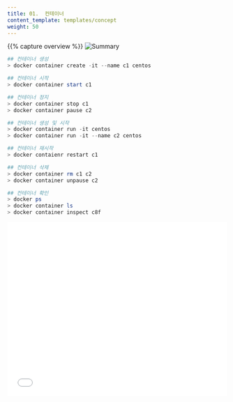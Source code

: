 ```yaml
---
title: 01.  컨테이너
content_template: templates/concept
weight: 50
---
```


{{% capture overview %}}
![Summary](/images/docs/Docker/chapter4/ch4_1_Summary.jpg)

```powershell
## 컨테이너 생성
> docker container create -it --name c1 centos

## 컨테이너 시작
> docker container start c1

## 컨테이너 정지
> docker container stop c1
> docker container pause c2

## 컨테이너 생성 및 시작
> docker container run -it centos
> docker container run -it --name c2 centos

## 컨테이너 재시작
> docker contaienr restart c1

## 컨테이너 삭제
> docker container rm c1 c2
> docker container unpause c2

## 컨테이너 확인
> docker ps
> docker container ls
> docker container inspect c8f
```

<iframe width="100%" height=400  src="/images/docs/Docker/chapter4/ch4_1.mp4" frameborder="0" allow="autoplay" />
{{% /capture %}}

{{% capture body %}}


## 1. Docker 컨테이너의 라이프 사이클

- 이미지가 만들어졌으면 컨테이너를 생성할 수 있다.

![라이프사이클](/images/docs/Docker/chapter4/4_2.JPG)

> `docker container COMMAND`

<pre>
<font color="darkblue"><b>> docker container --help</b></font>
<font color="darkgreen"><b>Usage:  docker container COMMAND</b></font>
Manage containers
Commands:
  attach      Attach local standard input, output, and error streams to a running container
  commit      Create a new image from a container's changes
  cp          Copy files/folders between a container and the local filesystem
  create      Create a new container
  diff        Inspect changes to files or directories on a container's filesystem
  exec        Run a command in a running container
  export      Export a container's filesystem as a tar archive
  inspect     Display detailed information on one or more containers
  kill        Kill one or more running containers
  logs        Fetch the logs of a container
  ls          List containers
  pause       Pause all processes within one or more containers
  port        List port mappings or a specific mapping for the container
  prune       Remove all stopped containers
  rename      Rename a container
  restart     Restart one or more containers
  rm          Remove one or more containers
  run         Run a command in a new container
  start       Start one or more stopped containers
  stats       Display a live stream of container(s) resource usage statistics
  stop        Stop one or more running containers
  top         Display the running processes of a container
  unpause     Unpause all processes within one or more containers
  update      Update configuration of one or more containers
  wait        Block until one or more containers stop, then print their exit codes
</pre>

- 컨테이너를 조작하기 위한 기본 명령은 다음 다섯가지이다.

  | 조작           | COMMAND                 | 설명                  |
  | ------------ | ----------------------- | ------------------- |
  | 컨테이너 생성      | docker container create | 컨테이너를 시작할 준비가 된 상태  |
  | 컨테이너 생성 및 시작 | docker container run    | 이미지로부터 컨테이너를 생성, 시작 |
  | 컨테이너 시작      | docker container start  | 정지 중인 컨테이너를 시작      |
  | 컨테이너 정지      | docker container stop   | 실행 중인 컨테이너를 정지      |
  | 컨테이너 삭제      | docker container rm     | 컨테이너를 삭제            |



## 2. 컨테이너 생성 및 실행

### 컨테이너 생성(container create)

> `docker container create [OPTIONS] IMAGE [COMMAND] [ARG...]`

- 이미지로부터 컨테이너를 생성한다.

  <pre>
  <font color="darkblue"><b>> docker container create --help</b></font>
  <font color="darkgreen"><b>Usage:  docker create [OPTIONS] IMAGE [COMMAND] [ARG...]</b></font>
  Create a new container
  Options:
        --add-host list                  Add a custom host-to-IP mapping
  ...<생략>...
    -w, --workdir string                 Working directory inside the container
  </pre>

- 주요 옵션

  | 옵션                    | 설명                        |
  | --------------------- | ------------------------- |
  | `-i 또는 --interactive` | `표준 입력을 사용할 수 있도록 함`      |
  | `-t 또는 tty`           | `표준 출력 및 표준 에러를 터미널로 출력함` |
  | `--name`              | `컨테이너의 이름 지정`             |

  > [!Note]
  >
  > **도커 명령에서 자주 사용되는 옵션**
  >
  > -i 옵션은 컨테이너를 실행할 때 컨테이너 쪽 표준 입력과의 연결을 그대로 유지한다. 그러므로 컨테이너 쪽 쉘에 들어가서 명령을 실행 할 수 있다. 실제 사용에서는 -t 옵션과 함께 사용하는 경우가 많다. -t 옵션은 유사 터미널 기능을 활성화하는 옵션인데, -i 옵션을 사용하지 않으면 유사 터미널을 실행해도 여기에 입력할 수가 없으므로 -i와 -t 옵션을 같이 사용한다.

- `컨테이너를 생성할 때 -i 옵션과 -t 옵션을 같이 사용하여 표준 입출력이 가능한 컨테이너를 생성`한다.

- 컨테이너를 생성하면 STATUS가 `Created`이다.

  - 예시) centos 이미지를 c1이름으로 컨테이너화한다.

    <pre>
    <font color="darkblue"><b>> docker image ls</b></font>
    REPOSITORY          TAG                 IMAGE ID            CREATED             SIZE
    centos              latest              75835a67d134        12 days ago         200MB
    pys6478/web         centos              75835a67d134        12 days ago         200MB
    <font color="darkblue"><b>> docker container create -it --name c1 centos</b></font>
    e9e056f426285681de9cfb08bde228db8f55ba268de08fcaae44830b4ee625a7
    <font color="darkblue"><b>> docker container ls</b></font>
    CONTAINER ID        IMAGE               COMMAND             CREATED             STATUS              PORTS               NAMES
    <font color="darkblue"><b>> docker container ls -a</b></font>(모든 상태의 컨테이너 조회)
    CONTAINER ID        IMAGE               COMMAND             CREATED             STATUS              PORTS               NAMES
    e9e056f42628        centos              "/bin/bash"         5 seconds ago       <font color="darkgreen"><b>Created</b></font>                                 c1
    </pre>

### 컨테이너 시작(container start)

> `docker container start [OPTIONS] CONTAINER [CONTAINER...]`

- 정지되어 있는 컨테이너를 시작할 때는 `docker container start` 명령을 사용한다.

  <pre>
  <font color="darkblue"><b>> docker container start --help</b></font>
  <font color="darkgreen"><b>Usage:  docker container start [OPTIONS] CONTAINER [CONTAINER...]</b></font>
  Start one or more stopped containers
  Options:
    -a, --attach               Attach STDOUT/STDERR and forward signals
        --detach-keys string   Override the key sequence for detaching a
                               container
    -i, --interactive          Attach container's STDIN
  </pre>

- 컨테이너를 시작하면 STATUS가 Created에서 `Up`으로 변한다.

  - 예시) 정지된 C1 컨테이너를 시작하자.

    <pre>
    <font color="darkblue"><b>> docker container ls -a</b></font>
    CONTAINER ID        IMAGE               COMMAND             CREATED             STATUS              PORTS               NAMES
    e9e056f42628        centos              "/bin/bash"         3 minutes ago       Created                                 c1
    <font color="darkblue"><b>> docker container start c1</b></font>
    c1
    <font color="darkblue"><b>> docker container ls</b></font>
    CONTAINER ID        IMAGE               COMMAND             CREATED             STATUS              PORTS               NAMES
    e9e056f42628        centos              "/bin/bash"         3 minutes ago       <font color="darkgreen"><b>Up</b></font> 2 seconds                            c1
    </pre>

- 다수의 컨테이너를 한꺼번에 시작하고 싶을 때는 인수에 컨테이너 식별자를 여러개 지정한다.

> [!note]
>
> **Shell 이미지와 Service 이미지의 차이점**
>
> - centos: shell image
> - httpd: service image
> - shell 이미지는 -it 옵션을 하지 않으면 바로 종료된다.
>
> | Create                                    | Start                     | 결과                   |
> | ----------------------------------------- | ------------------------- | ---------------------- |
> | `# docker create --name test1 centos`     | `# docker start test1`    | 바로 종료              |
> | `# docker create -it --name test2 centos` | `# docker start test2`    | 백그라운드로 정상 시작 |
> | `# docker create --name test3 httpd`      | `# docker start test3`    | 백그라운드로 시작      |
> | `# docker create --name test4 httpd`      | `# docker start -a test4` | 포그라운드로 시작      |
> | `# docker create -it --name test5 httpd`  | `# docker start test5`    | 백그라운드로 시작      |

### 컨테이너 정지(container stop)

> `docker container stop [OPTIONS] CONTAINER [CONTAINER...]`

- 실행 중인 컨테이너를 정지할 때는 `docker container stop`명령을 사용한다.

  <pre>
  <font color="darkblue"><b>> docker container stop --help</b></font>
  <font color="darkgreen"><b>Usage:  docker stop [OPTIONS] CONTAINER [CONTAINER...]</b></font>
  Stop one or more running containers
  Options:
    -t, --time int   Seconds to wait for stop before killing it (default 10)
  </pre>

- STATUS가 `Exited`인 것을 확인할 수 있다.

  - 예시) 실행 중인 C1 컨테이너를 stop하자.

    <pre>
    <font color="darkblue"><b>> docker container ls</b></font>
    CONTAINER ID        IMAGE               COMMAND             CREATED             STATUS              PORTS               NAMES
    e9e056f42628        centos              "/bin/bash"         4 minutes ago       Up 59 seconds                           c1
    <font color="darkblue"><b>> docker container stop c1</b></font>
    c1
    <font color="darkblue"><b>> docker container ls</b></font>
    CONTAINER ID        IMAGE               COMMAND             CREATED             STATUS              PORTS               NAMES
    <font color="darkblue"><b>> docker container ls -a</b></font>
    CONTAINER ID        IMAGE               COMMAND             CREATED             STATUS                       PORTS               NAMES
    e9e056f42628        centos              "/bin/bash"         4 minutes ago       <font color="darkgreen"><b>Exited</b></font> (137) 4 seconds ago                       c1
    </pre>

- 정지 중인 모든 컨테이너를 삭제하려면 `docker container prune` 명령을 사용한다.

  <pre>
  <font color="darkblue"><b>> docker container prune</b></font>
  WARNING! This will remove all stopped containers.
  Are you sure you want to continue? [y/N] y
  Deleted Containers:
  38f3f39a879526fc9868f4ca9d2112a59270bd1b75ebb21f9a3693a1be1efb8c
  1a62d5eddbf4c8891986f9fc0f18ea70a0bdd8a00e2972bf7fce1b8723a28b8d
  f6f9f7ae93976f381723df812893efa428fb691f0dfb442155d575ef94a81a2d
  345cd87a09fa9bf46e7c17d98b570dab51a863f9f6607e3be5c2d80f7a9bb7f5
  afda6b0720c2becec6374754e18a0c6c41bdde328abd24ebde080a6f02bc511d
  fc2d9ed61286d8920a1a8c24ff62ae71b6d4dce08ebfa65238e5492d9f51190a
  589b6812962f235b934521ecefcbba599741d021b3599d8a92c1ed067c668e12
  638ed23e4323c11d93cb1274bf14bbc879f34882007f847867617aeb77689e78
  ebe7fa1c6caca51264380f2e2a4e65be6c4af0fa9756f2edc278c5f54671de13
  Total reclaimed space: 1.754MB
  </pre>

### `컨테이너 생성 및 실행`(container run)

> `docker container run [OPTIONS] IMAGE [COMMAND] [ARG...]`

- docker 컨테이너의 생성 및 시작은 `docker container run` 명령으로 실행한다.

  <pre>
  <font color="darkblue"><b>> docker container run --help</b></font>
  <font color="darkgreen"><b>Usage:  docker container run [OPTIONS] IMAGE [COMMAND] [ARG...]</b></font>
  Run a command in a new container
  Options:
        --add-host list                  Add a custom host-to-IP mapping
                                         (host:ip)
    -a, --attach list                    Attach to STDIN, STDOUT or STDERR
  ...<생략>...
    -w, --workdir string                 Working directory inside the container
  </pre>

- 예제) 표준 입출력을 사용하도록 centos 이미지를 c2이름으로 컨테이너를 만들고 컨테이너 실행하자.

  - -it 옵션 없이 실행하면 바로 종료된다.

  - `Ctrl + P + Q`: 컨테이너 실행 중인 상태에서 빠져 나올 때 사용한다.

  - 컨테이너를 종료시키려면 `exit 명령`을 사용한다.

  - `이름을 생략하면 컨테이너 이름은 랜덤으로 자동 설정된다.`

    <pre>
    <font color="darkblue"><b>> docker container run -it --name c2 centos</b></font>
    <font color="darkred"><b># exit</b></font>
    exit
    <font color="darkblue"><b>> docker container run -it centos</b></font>
    <font color="darkred"><b>#</b></font>
    <font color="darkblue"><b>> docker container ls -a</b></font>
    CONTAINER ID        IMAGE                     COMMAND                  CREATED             STATUS                     PORTS                 NAMES
    d5cb4b73816d        centos                    "/bin/bash"              8 seconds ago       Up 7 seconds                                     <font color="darkgreen"><b>ecstatic_montalcini</b></font>
    5367c9819caa        centos                    "/bin/bash"              2 minutes ago       Exited (0) 2 minutes ago                          <font color="darkgreen"><b>c2</b></font>
    </pre>

- 컨테이너 안에서 쉘을 실행할 수 있다.

  - 예제)  /bin/bash를 컨테이너에서 실행해 보자.

    <pre>
    <font color="darkblue"><b>> docker container run -it --name c4 centos /bin/bash</b></font>
    <font color="darkred"><b>#</b></font>
    <font color="darkblue"><b>> docker container ls -a</b></font>
    CONTAINER ID        IMAGE                     COMMAND                  CREATED             STATUS                     PORTS                 NAMES
    1a3b95c47f92        centos                    "/bin/bash"              13 seconds ago      Up 11 seconds                                    c4
    </pre>

- `-d옵션` : 컨테이너를 백그라운드로 실행한다.

  - 예제) centos이미지를 c3 이름으로 표준 입출력 백그라운드로 실행한다.

    <pre>
    <font color="darkblue"><b>> docker container run -d -it --name c3 centos</b></font>
    2ff8e89c352c83a58241a056dc6a7df86fde822e963ada8ef929ace4a333dae2
    <font color="darkblue"><b>> docker container ls</b></font>
    CONTAINER ID        IMAGE               COMMAND              CREATED             STATUS              PORTS               NAMES
    2ff8e89c352c        centos              "/bin/bash"          3 seconds ago       Up 2 seconds                            c3
    </pre>

> [!note]
> **실행하자마자 종료되는 경우**
>
> - 백그라운드에서 동작(예시: 서버 기능하는 이미지) => 표준입출력(-it) 
>
> - 예제) 백그라운드에서 동작하는 http를 포그라운드에서 컨테이너를 실행시켜 보자.
>
> <pre>
> <font color="darkblue"><b>> docker container run -d --name web1 httpd</b></font>
> Unable to find image 'httpd:latest' locally
> latest: Pulling from library/httpd
> f17d81b4b692: Pull complete
> 06fe09255c64: Pull complete
> 0baf8127507d: Pull complete
> 1e5b6ba3cfcc: Pull complete
> f09ae565a639: Pull complete
> Digest: sha256:378951edb85bfd57ddaf2edf482ec62e552667bfc4deeaf326342d481ac526f0
> Status: Downloaded newer image for httpd:latest
> ca3d7fffa89ea18333a3d66e07e1a37b4700f556ba488ceeec2d1b04a49b0b84
> <font color="darkblue"><b>> docker image ls</b></font>
> REPOSITORY          TAG                 IMAGE ID            CREATED             SIZE
> httpd               latest              0240c8f5816c        2 days ago          132MB
> <font color="darkblue"><b>> docker container run -it --name web2 httpd</b></font>
> AH00558: httpd: Could not reliably determine the server's fully qualified domain name, using 172.17.0.3. Set the 'ServerName' directive globally to suppress this message
> AH00558: httpd: Could not reliably determine the server's fully qualified domain name, using 172.17.0.3. Set the 'ServerName' directive globally to suppress this message
> [Mon Oct 22 06:49:17.255292 2018] [mpm_event:notice] [pid 1:tid 140109860508864] AH00489: Apache/2.4.35 (Unix) configured -- resuming normal operations
> [Mon Oct 22 06:49:17.255468 2018] [core:notice] [pid 1:tid 140109860508864] AH00094: Command line: 'httpd -D FOREGROUND'
> C[Mon Oct 22 06:50:03.334138 2018] [mpm_event:notice] [pid 1:tid 140109860508864] AH00491: caught SIGTERM, shutting down
> <font color="darkblue"><b>> docker container ls -a</b></font>
> CONTAINER ID        IMAGE               COMMAND              CREATED              STATUS                        PORTS               NAMES
> 97d54155d306        httpd               "httpd-foreground"   About a minute ago   Exited (0) 27 seconds ago                         web2
> </pre>
>
>
> - 표준 입출력 옵션(-it)을 추가 안한 경우 컨테이너를 실행하고 바로 종료된다.
>
> - 예제) shell 이미지인 centos를 -it 옵션을 추가하지 않고 실행시켜 본다.
>
> <pre>
> <font color="darkblue"><b>> docker container run --name c1 centos</b></font>
> <font color="darkblue"><b>> docker container ls -a</b></font>
> CONTAINER ID        IMAGE               COMMAND              CREATED             STATUS                         PORTS               NAMES
> 56154a39a0bc        centos              "/bin/bash"          6 seconds ago       Exited (0) 5 seconds ago                           c1
> </pre>

### 컨테이너 재시작(container restart)

> `docker container restart [OPTIONS] CONTAINER [CONTAINER...]`

- 컨테이너를 재시작할 때는 `docker container restart` 명령을 사용한다.

  <pre>
  <font color="darkblue"><b>> docker container restart --help</b></font>
  <font color="darkgreen"><b>Usage:  docker container restart [OPTIONS] CONTAINER [CONTAINER...]</b></font>
  Restart one or more containers
  Options:
    -t, --time int   Seconds to wait for stop before killing the container
                     (default 10)
  </pre>

- -t, --time 옵션을 사용하면 n초 후 컨테이너를 재시작할 수 있다.

  - 예제) 2초 후 c1 컨테이너를 재시작한다.

    <pre>
    <font color="darkblue"><b>> docker container ls -a</b></font>
    CONTAINER ID        IMAGE               COMMAND             CREATED              STATUS                        PORTS               NAMES
    2a3a5409c47e        centos              "/bin/bash"         About a minute ago   Exited (137) 56 seconds ago                       c1
    <font color="darkblue"><b>> docker container restart -t 2 2a3</b></font>
    2a3
    <font color="darkblue"><b>> docker container ls -a</b></font>
    CONTAINER ID        IMAGE               COMMAND             CREATED              STATUS              PORTS               NAMES
    2a3a5409c47e        centos              "/bin/bash"         About a minute ago   Up 4 seconds                            c1
    </pre>

- 컨테이너 안에서 실행하는 명령의 종료 STATUS에 따라 컨테이너를 자동으로 재시작하고 싶은 경우는 docker container run 명령에서 `--restart 옵션`을 사용한다. default는 restart no이다.

  - 예제) 컨테이너가 종료될 경우 도커가 다시 시작하도록 redis 컨테이너를 실행한다.

    <pre>
    <font color="darkblue"><b>> docker container run --restart=always redis</b></font>
    </pre>

    | Policy                       | Result                                                                    |
    | ---------------------------- | ------------------------------------------------------------------------- |
    | **no**                       | 컨테이너가 종료되면 자동으로 재시작하지 않는다.(default)                                       |
    | **on-failure**[:max-retries] | 컨테이너가 0이 아닌 종료상태로 종료될 때만 다시 시작한다. 선택적으로 docker 데몬이 시도하는 재시작 횟수를 제한할 수 있다. |
    | **always**                   | 종료 상태에 관계 없이 항상 컨테이너를 다시 시작한다.                                            |
    | **unless-stopped**           | 컨테이너가 중지 상태가 된 경우를 제외하고는 재시작한다.                                           |

### 컨테이너 삭제(container rm)

> `docker container rm [OPTIONS] CONTAINER [CONTAINER...]`

- 중지된(Exited) 컨테이너를 삭제할 때는 `docker container rm` 명령을 사용한다.

  <pre>
  <font color="darkblue"><b>> docker container rm --help</b></font>
  <font color="darkgreen"><b>> Usage:  docker container rm [OPTIONS] CONTAINER [CONTAINER...]</b></font>
  Remove one or more containers
  Options:
    -f, --force     Force the removal of a running container (uses SIGKILL)
    -l, --link      Remove the specified link
    -v, --volumes   Remove the volumes associated with the container
  </pre>

- 여러 개의 컨테이너를 한꺼번에 삭제하고 싶을 때는 인수에 컨테이너 식별자를 여러개 지정한다.

  - 예시) c1, c2, c3 이름의 컨테이너를 삭제한다.

    <pre>
    <font color="darkblue"><b>> docker container ls -a</b></font>
    CONTAINER ID        IMAGE               COMMAND              CREATED             STATUS                      PORTS               NAMES
    4469905e024a        centos              "/bin/bash"          5 seconds ago       Exited (0) 3 seconds ago                        c3
    856aefb5aba6        centos              "/bin/bash"          12 seconds ago      Exited (0) 8 seconds ago                        c2
    edf6a916287b        centos              "/bin/bash"          19 seconds ago      Exited (0) 14 seconds ago                       c1
    97d54155d306        httpd               "httpd-foreground"   3 minutes ago       Exited (0) 3 minutes ago                        web2
    ca3d7fffa89e        httpd               "httpd-foreground"   12 minutes ago      Up 12 minutes               80/tcp              web1
    <font color="darkblue"><b>> docker container rm c1 c2 c3</b></font>
    c1
    c2
    c3
    <font color="darkblue"><b>> docker container ls -a</b></font>
    CONTAINER ID        IMAGE               COMMAND              CREATED             STATUS                     PORTS               NAMES
    97d54155d306        httpd               "httpd-foreground"   3 minutes ago       Exited (0) 3 minutes ago                       web2
    ca3d7fffa89e        httpd               "httpd-foreground"   12 minutes ago      Up 12 minutes              80/tcp              web1
    </pre>

- `컨테이너를 삭제하려면 먼저 컨테이너가 중지되어야 한다.`

  - 예제) 실행 중인 컨테이너 c1을 삭제해 본다.

    <pre>
    <font color="darkblue"><b>> docker container rm c1</b></font>
    Error response from daemon: You cannot remove a running container 2a3a5409c47ef31c226b5c34ca011a801ca5ca2b8163975b743ba78670ca9c67. Stop the container before attempting removal or force remove
    </pre>

- `-f 옵션` : 실행 중인 상태의 컨테이너를 강제적으로 삭제한다.

  - 예시) web1 이름의 실행 중인 컨테이너를 삭제한다.

    <pre>
    <font color="darkblue"><b>> docker container ls</b></font>
    CONTAINER ID        IMAGE               COMMAND              CREATED             STATUS              PORTS               NAMES
    ca3d7fffa89e        httpd               "httpd-foreground"   13 minutes ago      Up 13 minutes       80/tcp              web1
    <font color="darkblue"><b>> docker container rm -f web1</b></font>
    web1
    <font color="darkblue"><b>> docker container ls -a</b></font>
    CONTAINER ID        IMAGE               COMMAND              CREATED             STATUS                     PORTS               NAMES
    97d54155d306        httpd               "httpd-foreground"   4 minutes ago       Exited (0) 3 minutes ago                       web2
    </pre>

- 새로 이름 붙인 컨테이너를 생성할 때 같은 이름을 가진 기존 컨테이너가 존재하는 경우 새로운 컨테이너를 생성할 수 없다. 이때는 같은 이름을 가진 기존 컨테이너를 먼저 삭제해야 한다.

> [!note]
>
> **docker container run --rm을 사용해 컨테이너를 정지할 때 함께 삭제하기**
>
> 명령행 도구를 담은 컨테이너는 도구의 실행이 끝나면 더는 디스크에 유지할 필요가 없다. 그러므로 --rm 옵션을 사용해 바로 파기하는 것이 좋다.

### 불필요한 이미지/컨테이너를 일괄 삭제(system prune)

> `docker system prune [OPTIONS]`

- `docker system prune` 명령을 사용하면 사용하지 않는 이미지, 컨테이너, 볼륨, 네트워크를 일괄적으로 삭제할 수 있다.

  <pre>
  <font color="darkblue"><b>> docker system prune --help</b></font>
  <font color="darkgreen"><b>Usage:  docker system prune [OPTIONS]</b></font>
  Remove unused data
  Options:
    -a, --all             Remove all unused images not just dangling ones
        --filter filter   Provide filter values (e.g. 'label=<key>=<value>')
    -f, --force           Do not prompt for confirmation
        --volumes         Prune volumes
  </pre>

- 예제) 사용하지 않는 리소스를 모두 삭제한다. 디스크 낭비를 줄일 수 있다.

  <pre>
  <font color="darkblue"><b>> docker system prune -a</b></font>
  WARNING! This will remove:
          - all stopped containers
          - all networks not used by at least one container
          - all images without at least one container associated to them
          - all build cache
  <font color="darkgreen"><b>Are you sure you want to continue? [y/N] y</b></font>
  Deleted Containers:
  d3ed594d193b0d3402a447a85a3278ff335b329c4b92801e6c24ada0404ed2ad
  Deleted Networks:
  temp_default
  ...<생략>...
  Total reclaimed space: 4.332GB
  </pre>

- 실행 중이 아닌 모든 컨테이너를 삭제하는 명령은 `docker container prune`이다. 정지시킨 대부분의 컨테이너는 그리 쓸모가 없기 때문에 정기적으로 이들을 삭제하는 것이 좋다.

  <pre>
   <font color="darkblue"><b>> docker container prune</b></font>
  </pre>

- `docker image prune` 명령은 태그가 붙지 않은(dangling) 모든 이미지를 삭제한다.

  <pre>
   <font color="darkblue"><b>> docker image prune</b></font>
  </pre>

  

> [!note]
>
> **모든 도커 이미지 삭제**
>
> > `docker image rm $(docker image ls -q)`
>
> **모든 도커 컨테이너 삭제**
>
> > `docker stop $(docker container ls -a -q)`
> >
> > `docker rm $(docker container ls -a -q)`

### 컨테이너 중단(container pause)

> `docker container pause CONTAINER [CONTAINER...]`

- 실행중인 컨테이너에서 작동 중인 프로세스를 모두 중단시킬 때는 `docker container pause`명령을 사용한다.

  <pre>
  <font color="darkblue"><b>> docker container pause --help</b></font>
  <font color="darkgreen"><b>Usage:  docker pause CONTAINER [CONTAINER...]</b></font>
  Pause all processes within one or more containers
  </pre>

- STATUS 필드에 (Paused)가 표시되어 있으면 컨테이너가 일시 중지된 상태이다.

  - 예제) web1 컨테이너 일시 중지한다.

    <pre>
    <font color="darkblue"><b>> docker container ls</b></font>
    CONTAINER ID        IMAGE               COMMAND              CREATED             STATUS              PORTS               NAMES
    1e220a23ba2e        httpd               "httpd-foreground"   12 minutes ago      Up 12 minutes       80/tcp              web1
    <font color="darkblue"><b>> docker container pause web1</b></font>
    web1
    <font color="darkblue"><b>> docker container ls</b></font>
    CONTAINER ID        IMAGE               COMMAND              CREATED             STATUS                   PORTS               NAMES
    1e220a23ba2e        httpd               "httpd-foreground"   12 minutes ago      Up 12 minutes <font color="darkgreen"><b>(Paused)</b></font>   80/tcp              web1
    </pre>

> [!note]
>
> **STOP VS PAUSE**
>
> STOP: 컨테이너가 사용 중인 자원 모두 해제한다.
>
> PAUSE: 컨테이너가 사용 중인 자원 해제하지 않는다.

### 컨테이너 재개(container unpause)

> `docker container unpause CONTAINER [CONTAINER...]`

<pre>
<font color="darkblue"><b>> docker container unpause --help</b></font>
Usage:  docker unpause CONTAINER [CONTAINER...]
Unpause all processes within one or more containers
</pre>

- 예제) 일시 중지된 web1 컨테이너를 재개한다.

  <pre>
  <font color="darkblue"><b>> docker container unpause web1</b></font>
  web1
  <font color="darkblue"><b>> docker container ls</b></font>
  CONTAINER ID        IMAGE               COMMAND              CREATED             STATUS              PORTS               NAMES
  1e220a23ba2e        httpd               "httpd-foreground"   13 minutes ago      Up 13 minutes       80/tcp              web1
  </pre>

  


## 3. 컨테이너 확인

### 컨테이너 목록 확인(container ls)

> `docker container ls [OPTIONS]`

- ps 명령어와 같이 가동 중인 컨테이너 리스트를 보여준다.

- docker container subcommand의 새로운 명령 구조가 docker 1.13부터 추가되면서 사용자에게 좀 더 구조화된 명령 형태이다.

  <pre>
  <font color="darkblue"><b>> docker container ls --help</b></font>
  <font color="darkgreen"><b>Usage:  docker container ls [OPTIONS]</b></font>
  List containers
  Aliases:
    ls, ps, list
  Options:
    -a, --all             Show all containers (default shows just running)
    -f, --filter filter   Filter output based on conditions provided
        --format string   Pretty-print containers using a Go template
    -n, --last int        Show n last created containers (includes all
                          states) (default -1)
    -l, --latest          Show the latest created container (includes all
                          states)
        --no-trunc        Don't truncate output
    -q, --quiet           Only display numeric IDs
    -s, --size            Display total file sizes
  </pre>

- -q 옵션을 사용하면 컨테이너 ID만을 추출할 수 있다.

- 표시할 컨테이너를 필터링할 때는 -f 옵션을 지정한다. 필터링 조건은 key=value로 지정한다.

  - 예제) 이름이 c1인 컨테이너를 조회한다.

    <pre>
    <font color="darkblue"><b>> docker container ls -a -f name=c1</b></font>
    CONTAINER ID        IMAGE               COMMAND             CREATED             STATUS              PORTS               NAMES
    2a3a5409c47e        centos              "/bin/bash"         About an hour ago   Up About an hour                        c1
    </pre>

- 출력 형식을 변경하고 싶을 때는 --format 옵션을 지정한다.

  - 예제) 컨테이너 ID와 가동 중인지 아닌지의 상태를 콜론으로 구분하여 표시한다.

    <pre>
    <font color="darkblue"><b>> docker container ls -a --format "{{.Names}}: {{.Status}}"</b></font>
    c1: Up About an hour 
    </pre>

### 컨테이너 가동 확인(container stats)

> `docker container stats [OPTIONS] [CONTAINER...]`

- 컨테이너 가동 상태가 실시간 목록으로 표시된다.

  <pre>
  <font color="darkblue"><b>> docker container stats --help</b></font>
  <font color="darkgreen"><b>Usage:  docker container stats [OPTIONS] [CONTAINER...]</b></font>
  Display a live stream of container(s) resource usage statistics
  Options:
    -a, --all             Show all containers (default shows just running)
        --format string   Pretty-print images using a Go template
        --no-stream       Disable streaming stats and only pull the first result
        --no-trunc        Do not truncate output
  </pre>

- 예제) c1 컨테이너의 가동 상황을 확인한다.

  - 상태의 확인이 끝나면 ctrl+c를 눌러 명령을 종료 시킨다.

  <pre>
  <font color="darkblue"><b>> docker container stats c1</b></font>
  CONTAINER ID        NAME                CPU %               MEM USAGE / LIMIT   MEM %               NET I/O             BLOCK I/O           PIDS
  2a3a5409c47e        c1                  0.00%               948KiB / 1.934GiB   0.05%               1.39kB / 0B         0B / 0B             1
  CONTAINER ID        NAME                CPU %               MEM USAGE / LIMIT   MEM %               NET I/O             BLOCK I/O           PIDS
  2a3a5409c47e        c1                  0.00%               948KiB / 1.934GiB   0.05%               1.39kB / 0B         0B / 0B             1
  CONTAINER ID        NAME                CPU %               MEM USAGE / LIMIT   MEM %               NET I/O             BLOCK I/O           PIDS
  2a3a5409c47e        c1                  0.00%               948KiB / 1.934GiB   0.05%               1.39kB / 0B         0B / 0B             1
  CONTAINER ID        NAME                CPU %               MEM USAGE / LIMIT   MEM %               NET I/O             BLOCK I/O           PIDS
  2a3a5409c47e        c1                  0.00%               948KiB / 1.934GiB   0.05%               1.39kB / 0B         0B / 0B             1 
  </pre>

  


### 컨테이너 세부사항 확인(container inspect)

>  `docker container inspect`

- `컨테이너 뿐만 아니라 도커에서 사용되는 네트워크, 볼륨 등 모든 리소스를 자세히 확인`한다.

  <pre>
  <font color="darkblue"><b>> docker container inspect --help</b></font>
  <font color="darkgreen"><b>Usage:  docker inspect [OPTIONS] NAME|ID [NAME|ID...]</b></font>
  Return low-level information on Docker objects
  Options:
    -f, --format string   Format the output using the given Go template
    -s, --size            Display total file sizes if the type is container
        --type string     Return JSON for specified type
  </pre>

- 예시) 이름이 c1인 컨테이너를 자세히 확인한다.

  - container id는 매우 긴 16진수이지만 CONTAINER ID 에서는 그 일부인 12자리만 보인다.

    <pre>
    <font color="darkblue"><b>> docker container ls</b></font>
    CONTAINER ID        IMAGE               COMMAND             CREATED             STATUS              PORTS               NAMES
    c8fe27fdfc39        centos              "bash"              6 minutes ago       Up 16 seconds                           stoic_kalam
    <font color="darkblue"><b>> docker container inspect c8f</b></font>
    [
        {
            <font color="darkgreen"><b>"Id": "c8fe27fdfc390389b7612f7465c9299d93cf888c855757e39bb62b5fe918da69"</b></font>,
            "Created": "2018-10-22T06:11:58.00252796Z",
    ... <생략>
                        "DriverOpts": null
                    }
                }
            }
        }
    ]
    </pre>

{{% /capture %}}
